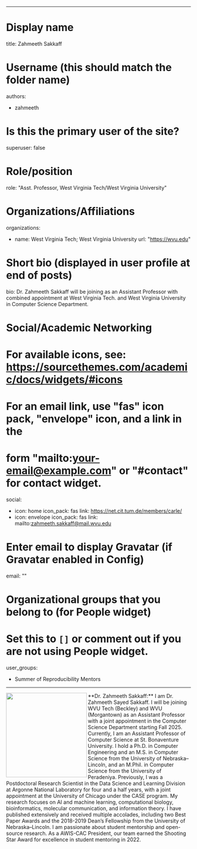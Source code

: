 
---
# Display name
title: Zahmeeth Sakkaff

# Username (this should match the folder name)
authors:
- zahmeeth

# Is this the primary user of the site?
superuser: false

# Role/position
role: "Asst. Professor, West Virginia Tech/West Virginia University"

# Organizations/Affiliations
organizations:
- name: West Virginia Tech; West Virginia University
  url: "https://wvu.edu"


# Short bio (displayed in user profile at end of posts)
bio: Dr. Zahmeeth Sakkaff will be joining as an Assistant Professor with combined appointment at West Virginia Tech. and West Virginia University in Computer Science Department.

# Social/Academic Networking
# For available icons, see: https://sourcethemes.com/academic/docs/widgets/#icons
#   For an email link, use "fas" icon pack, "envelope" icon, and a link in the
#   form "mailto:your-email@example.com" or "#contact" for contact widget.
social:
- icon: home
  icon_pack: fas
  link: https://net.cit.tum.de/members/carle/
- icon: envelope
  icon_pack: fas
  link: mailto:zahmeeth.sakkaff@mail.wvu.edu

# Enter email to display Gravatar (if Gravatar enabled in Config)
email: ""

# Organizational groups that you belong to (for People widget)
#   Set this to `[]` or comment out if you are not using People widget.
user_groups:
- Summer of Reproducibility Mentors
---
<img align="left" width="220" height="230" src="https://github.com/user-attachments/assets/b992ad6d-0083-4f4f-9d0b-f37c3e711a1c"> 
**Dr. Zahmeeth Sakkaff:** I am Dr. Zahmeeth Sayed Sakkaff. I will be joining WVU Tech (Beckley) and WVU (Morgantown) as an Assistant Professor with a joint appointment in the Computer Science Department starting Fall 2025. Currently, I am an Assistant Professor of Computer Science at St. Bonaventure University. I hold a Ph.D. in Computer Engineering and an M.S. in Computer Science from the University of Nebraska–Lincoln, and an M.Phil. in Computer Science from the University of Peradeniya. 
Previously, I was a Postdoctoral Research Scientist in the Data Science and Learning Division at Argonne National Laboratory for four and a half years, with a joint appointment at the University of Chicago under the CASE program. My research focuses on AI and machine learning, computational biology, bioinformatics, molecular communication, and information theory. I have published extensively and received multiple accolades, including two Best Paper Awards and the 2018-2019 Dean’s Fellowship from the University of Nebraska–Lincoln.  I am passionate about student mentorship and open-source research. As a AWIS-CAC President, our team earned the Shooting Star Award for excellence in student mentoring in 2022.

